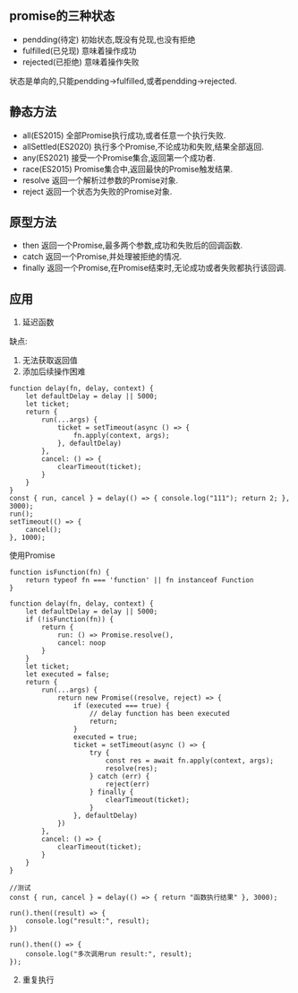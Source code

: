 
## promise的三种状态

- pendding(待定) 初始状态,既没有兑现,也没有拒绝
- fulfilled(已兑现) 意味着操作成功
- rejected(已拒绝) 意味着操作失败

状态是单向的,只能pendding->fulfilled,或者pendding->rejected.


## 静态方法
- all(ES2015) 全部Promise执行成功,或者任意一个执行失败.
- allSettled(ES2020) 执行多个Promise,不论成功和失败,结果全部返回.
- any(ES2021) 接受一个Promise集合,返回第一个成功者.
- race(ES2015) Promise集合中,返回最快的Promise触发结果.
- resolve 返回一个解析过参数的Promise对象.
- reject 返回一个状态为失败的Promise对象.


## 原型方法
- then 返回一个Promise,最多两个参数,成功和失败后的回调函数.
- catch 返回一个Promise,并处理被拒绝的情况.
- finally 返回一个Promise,在Promise结束时,无论成功或者失败都执行该回调.

## 应用
1. 延迟函数

缺点: 
1. 无法获取返回值
2. 添加后续操作困难
```
function delay(fn, delay, context) {
    let defaultDelay = delay || 5000;
    let ticket;
    return {
        run(...args) {
            ticket = setTimeout(async () => {
                fn.apply(context, args);
            }, defaultDelay)
        },
        cancel: () => {
            clearTimeout(ticket);
        }
    }
}
const { run, cancel } = delay(() => { console.log("111"); return 2; }, 3000);
run();
setTimeout(() => {
    cancel();
}, 1000);
```
使用Promise

```
function isFunction(fn) {
    return typeof fn === 'function' || fn instanceof Function
}

function delay(fn, delay, context) {
    let defaultDelay = delay || 5000;
    if (!isFunction(fn)) {
        return {
            run: () => Promise.resolve(),
            cancel: noop
        }
    }
    let ticket;
    let executed = false;
    return {
        run(...args) {
            return new Promise((resolve, reject) => {
                if (executed === true) {
                    // delay function has been executed
                    return;
                }
                executed = true;
                ticket = setTimeout(async () => {
                    try {
                        const res = await fn.apply(context, args);
                        resolve(res);
                    } catch (err) {
                        reject(err)
                    } finally {
                        clearTimeout(ticket);
                    }
                }, defaultDelay)
            })
        },
        cancel: () => {
            clearTimeout(ticket);
        }
    }
}

//测试
const { run, cancel } = delay(() => { return "函数执行结果" }, 3000);

run().then((result) => {
    console.log("result:", result);
})

run().then(() => {
    console.log("多次调用run result:", result);
});
```

2. 重复执行
